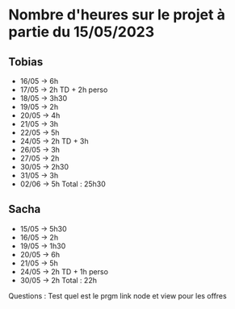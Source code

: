 # Nombre d'heures sur le projet à partie du 15/05/2023


## Tobias

- 16/05 -> 6h
- 17/05 -> 2h TD + 2h perso
- 18/05 -> 3h30
- 19/05 -> 2h
- 20/05 -> 4h
- 21/05 -> 3h
- 22/05 -> 5h
- 24/05 -> 2h TD + 3h
- 26/05 -> 3h
- 27/05 -> 2h
- 30/05 -> 2h30
- 31/05 -> 3h
- 02/06 -> 5h
Total : 25h30

## Sacha

- 15/05 -> 5h30
- 16/05 -> 2h
- 19/05 -> 1h30
- 20/05 -> 6h
- 21/05 -> 5h
- 24/05 -> 2h TD + 1h perso
- 30/05 -> 2h
Total : 22h




Questions :
Test quel est le prgm
link node et view pour les offres
